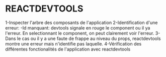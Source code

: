 # REACTDEVTOOLS
1-Inspecter l'arbre des composants de l'application
2-Identification d'une erreur:
-Id manquant: devtools signale en rouge le component ou il ya l'erreur. En selectionnant le component, on peut clairement voir l'erreur.
3-Dans le cas ou il y a une faute de frappe au niveau du props, reactdevtools montre une erreur mais n'identifie pas laquelle.
4-Vérification des différentes fonctionalités de l'application avec reactdevtools
